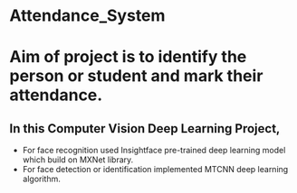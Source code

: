 # Attendance_System
# Aim of project is to identify the person or student and mark their attendance.

## In this Computer Vision Deep Learning Project, 
* For face recognition used Insightface pre-trained deep learning model which build on MXNet library.
* For face detection or identification implemented MTCNN deep learning algorithm.
